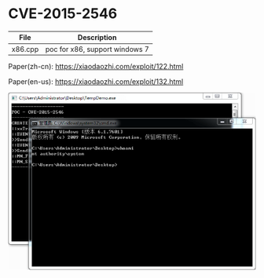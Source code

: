 # CVE-2015-2546

| File   | Description |
|--------|-------------|
|x86.cpp | poc for x86, support windows 7 |

Paper(zh-cn): https://xiaodaozhi.com/exploit/122.html

Paper(en-us): https://xiaodaozhi.com/exploit/132.html

![screenshot](./shot.png)

